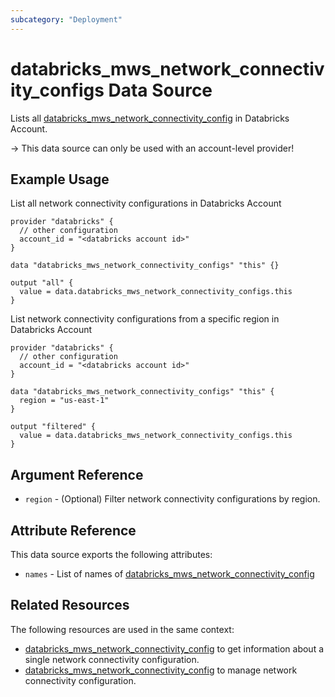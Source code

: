 ```yaml
---
subcategory: "Deployment"
---
```

# databricks_mws_network_connectivity_configs Data Source

Lists all [databricks_mws_network_connectivity_config](../resources/mws_network_connectivity_config.md) in Databricks Account.

-> This data source can only be used with an account-level provider!

## Example Usage

List all network connectivity configurations in Databricks Account

```hcl
provider "databricks" {
  // other configuration
  account_id = "<databricks account id>"
}

data "databricks_mws_network_connectivity_configs" "this" {}

output "all" {
  value = data.databricks_mws_network_connectivity_configs.this
}
```

List network connectivity configurations from a specific region in Databricks Account

```hcl
provider "databricks" {
  // other configuration
  account_id = "<databricks account id>"
}

data "databricks_mws_network_connectivity_configs" "this" {
  region = "us-east-1"
}

output "filtered" {
  value = data.databricks_mws_network_connectivity_configs.this
}
```

## Argument Reference

* `region` - (Optional) Filter network connectivity configurations by region.

## Attribute Reference

This data source exports the following attributes:

* `names` - List of names of [databricks_mws_network_connectivity_config](./databricks_mws_network_connectivity_config.md)

## Related Resources

The following resources are used in the same context:

* [databricks_mws_network_connectivity_config](./mws_network_connectivity_config.md) to get information about a single network connectivity configuration.
* [databricks_mws_network_connectivity_config](../resources/mws_network_connectivity_config.md) to manage network connectivity configuration.
